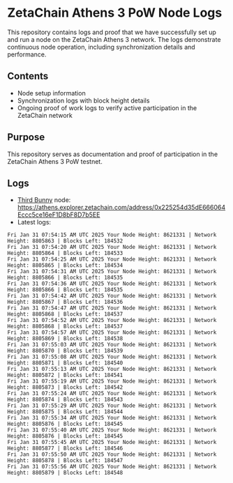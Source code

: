 # ZetaChain Athens 3 PoW Node Logs
This repository contains logs and proof that we have successfully set up and run a node on the ZetaChain Athens 3 network. The logs demonstrate continuous node operation, including synchronization details and performance.

## Contents
- Node setup information
- Synchronization logs with block height details
- Ongoing proof of work logs to verify active participation in the ZetaChain network

## Purpose
This repository serves as documentation and proof of participation in the ZetaChain Athens 3 PoW testnet.

## Logs

- [Third Bunny](https://thirdbunny.xyz/) node: https://athens.explorer.zetachain.com/address/0x225254d35dE666064Eccc5ce16eF1D8bF8D7b5EE
- Latest logs:
```
Fri Jan 31 07:54:15 AM UTC 2025 Your Node Height: 8621331 | Network Height: 8805863 | Blocks Left: 184532
Fri Jan 31 07:54:20 AM UTC 2025 Your Node Height: 8621331 | Network Height: 8805864 | Blocks Left: 184533
Fri Jan 31 07:54:25 AM UTC 2025 Your Node Height: 8621331 | Network Height: 8805865 | Blocks Left: 184534
Fri Jan 31 07:54:31 AM UTC 2025 Your Node Height: 8621331 | Network Height: 8805866 | Blocks Left: 184535
Fri Jan 31 07:54:36 AM UTC 2025 Your Node Height: 8621331 | Network Height: 8805866 | Blocks Left: 184535
Fri Jan 31 07:54:42 AM UTC 2025 Your Node Height: 8621331 | Network Height: 8805867 | Blocks Left: 184536
Fri Jan 31 07:54:47 AM UTC 2025 Your Node Height: 8621331 | Network Height: 8805868 | Blocks Left: 184537
Fri Jan 31 07:54:52 AM UTC 2025 Your Node Height: 8621331 | Network Height: 8805868 | Blocks Left: 184537
Fri Jan 31 07:54:57 AM UTC 2025 Your Node Height: 8621331 | Network Height: 8805869 | Blocks Left: 184538
Fri Jan 31 07:55:03 AM UTC 2025 Your Node Height: 8621331 | Network Height: 8805870 | Blocks Left: 184539
Fri Jan 31 07:55:08 AM UTC 2025 Your Node Height: 8621331 | Network Height: 8805871 | Blocks Left: 184540
Fri Jan 31 07:55:13 AM UTC 2025 Your Node Height: 8621331 | Network Height: 8805872 | Blocks Left: 184541
Fri Jan 31 07:55:19 AM UTC 2025 Your Node Height: 8621331 | Network Height: 8805873 | Blocks Left: 184542
Fri Jan 31 07:55:24 AM UTC 2025 Your Node Height: 8621331 | Network Height: 8805874 | Blocks Left: 184543
Fri Jan 31 07:55:29 AM UTC 2025 Your Node Height: 8621331 | Network Height: 8805875 | Blocks Left: 184544
Fri Jan 31 07:55:34 AM UTC 2025 Your Node Height: 8621331 | Network Height: 8805876 | Blocks Left: 184545
Fri Jan 31 07:55:40 AM UTC 2025 Your Node Height: 8621331 | Network Height: 8805876 | Blocks Left: 184545
Fri Jan 31 07:55:45 AM UTC 2025 Your Node Height: 8621331 | Network Height: 8805877 | Blocks Left: 184546
Fri Jan 31 07:55:50 AM UTC 2025 Your Node Height: 8621331 | Network Height: 8805878 | Blocks Left: 184547
Fri Jan 31 07:55:56 AM UTC 2025 Your Node Height: 8621331 | Network Height: 8805879 | Blocks Left: 184548
```
